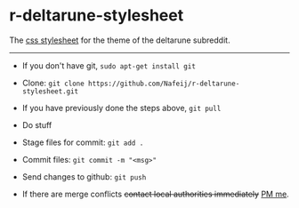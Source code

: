 # r-deltarune-stylesheet
The [css stylesheet](https://www.reddit.com/r/deltarune/about/stylesheet/) for the theme of the deltarune subreddit.

---

- If you don't have git, ```sudo apt-get install git```
- Clone: ```git clone https://github.com/Nafeij/r-deltarune-stylesheet.git```
- If you have previously done the steps above, ```git pull```

- Do stuff

- Stage files for commit: ```git add .```
- Commit files: ```git commit -m "<msg>"```
- Send changes to github: ```git push```
- If there are merge conflicts ~~contact local authorities immediately~~ [PM me](https://www.reddit.com/message/compose?to=nafeij&subject=help&message=).
